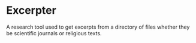 # Excerpter
A research tool used to get excerpts from a directory of files whether they be scientific journals or religious texts.

